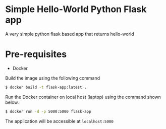 # Simple Hello-World Python Flask app
A very simple python flask based app that returns hello-world

# Pre-requisites
- Docker 

Build the image using the following command

```bash
$ docker build -t flask-app:latest .
```

Run the Docker container on local host (laptop) using the command shown below.

```bash
$ docker run -d -p 5000:5000 flask-app
```

The application will be accessible at `localhost:5000`
